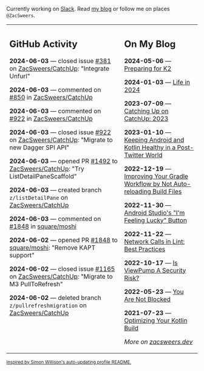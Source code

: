 Currently working on [Slack](https://slack.com/). Read [my blog](https://zacsweers.dev/) or follow me on places `@ZacSweers`.

<table><tr><td valign="top" width="60%">

## GitHub Activity
<!-- githubActivity starts -->
**2024-06-03** — closed issue [#381](https://github.com/ZacSweers/CatchUp/issues/381) on [ZacSweers/CatchUp](https://github.com/ZacSweers/CatchUp): "Integrate Unfurl"

**2024-06-03** — commented on [#850](https://github.com/ZacSweers/CatchUp/issues/850#issuecomment-2144276042) in [ZacSweers/CatchUp](https://github.com/ZacSweers/CatchUp)

**2024-06-03** — commented on [#922](https://github.com/ZacSweers/CatchUp/issues/922#issuecomment-2144275194) in [ZacSweers/CatchUp](https://github.com/ZacSweers/CatchUp)

**2024-06-03** — closed issue [#922](https://github.com/ZacSweers/CatchUp/issues/922) on [ZacSweers/CatchUp](https://github.com/ZacSweers/CatchUp): "Migrate to new Dagger SPI API"

**2024-06-03** — opened PR [#1492](https://github.com/ZacSweers/CatchUp/pull/1492) to [ZacSweers/CatchUp](https://github.com/ZacSweers/CatchUp): "Try ListDetailPaneScaffold"

**2024-06-03** — created branch `z/listDetailPane` on [ZacSweers/CatchUp](https://github.com/ZacSweers/CatchUp)

**2024-06-03** — commented on [#1848](https://github.com/square/moshi/pull/1848#issuecomment-2144231331) in [square/moshi](https://github.com/square/moshi)

**2024-06-02** — opened PR [#1848](https://github.com/square/moshi/pull/1848) to [square/moshi](https://github.com/square/moshi): "Remove KAPT support"

**2024-06-02** — closed issue [#1165](https://github.com/ZacSweers/CatchUp/issues/1165) on [ZacSweers/CatchUp](https://github.com/ZacSweers/CatchUp): "Migrate to M3 PullToRefresh"

**2024-06-02** — deleted branch `z/pullrefreshmigration` on [ZacSweers/CatchUp](https://github.com/ZacSweers/CatchUp)
<!-- githubActivity ends -->
</td><td valign="top" width="40%">

## On My Blog
<!-- blog starts -->
**2024-05-06** — [Preparing for K2](https://www.zacsweers.dev/preparing-for-k2/)

**2024-01-03** — [Life in 2024](https://www.zacsweers.dev/life-in-2024/)

**2023-07-09** — [Catching Up on CatchUp: 2023](https://www.zacsweers.dev/catching-up-on-catchup-2023/)

**2023-01-10** — [Keeping Android and Kotlin Healthy in a Post-Twitter World](https://www.zacsweers.dev/keeping-android-healthy/)

**2022-12-19** — [Improving Your Gradle Workflow by Not Auto-reloading Build Files](https://www.zacsweers.dev/improving-your-workflow-by-not-auto-reloading-build-files/)

**2022-11-30** — [Android Studio's "I'm Feeling Lucky" Button](https://www.zacsweers.dev/android-studios-im-feeling-lucky-button/)

**2022-11-22** — [Network Calls in Lint: Best Practices](https://www.zacsweers.dev/network-calls-in-lint-best-practices/)

**2022-10-17** — [Is ViewPump A Security Risk?](https://www.zacsweers.dev/is-viewpump-a-security-risk/)

**2022-05-23** — [You Are Not Blocked](https://www.zacsweers.dev/you-are-not-blocked/)

**2021-07-23** — [Optimizing Your Kotlin Build](https://www.zacsweers.dev/optimizing-your-kotlin-build/)
<!-- blog ends -->
_More on [zacsweers.dev](https://zacsweers.dev/)_
</td></tr></table>

<sub><a href="https://simonwillison.net/2020/Jul/10/self-updating-profile-readme/">Inspired by Simon Willison's auto-updating profile README.</a></sub>